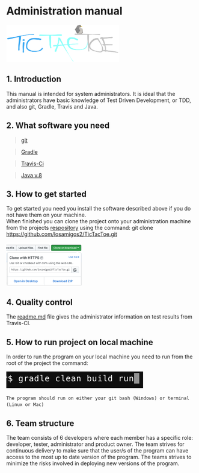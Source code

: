 # Administration manual

<img src="images/Logo.png" height="100" width="300">

## 1. Introduction
This manual is intended for system administrators. It is ideal that the administrators have basic knowledge of Test Driven Development, or TDD, and also git, Gradle, Travis and Java.

## 2. What software you need
> [git](https://git-scm.com/downloads)

> [Gradle](https://gradle.org/install/)

> [Travis-Ci](https://travis-ci.org/)

> [Java v.8](https://java.com/en/download/)

## 3. How to get started
To get started you need you install the software described above if you do not have them on your machine.  
When finished you can clone the project onto your administration machine from the projects [respository](https://github.com/losamigos2/TicTacToe)
 using the command: git clone https://github.com/losamigos2/TicTacToe.git

<img src="images/Gitclone.png" width="200">

## 4. Quality control
The [readme.md](https://github.com/losamigos2/TicTacToe/blob/master/README.md) file gives the administrator information on test results from Travis-CI.

## 5. How to run project on local machine
In order to run the program on your local machine you need to run from the root of the project the command:

![Image of command](images/Gradlerun.png)

```The program should run on either your git bash (Windows) or terminal (Linux or Mac)```

## 6. Team structure
The team consists of 6 developers where each member has a specific role: developer, tester, administrator and product owner. The team strives for continuous delivery to make sure that the user/s of the program can have access to the most up to date version of the program. The teams strives to minimize the risks involved in deploying new versions of the program.

